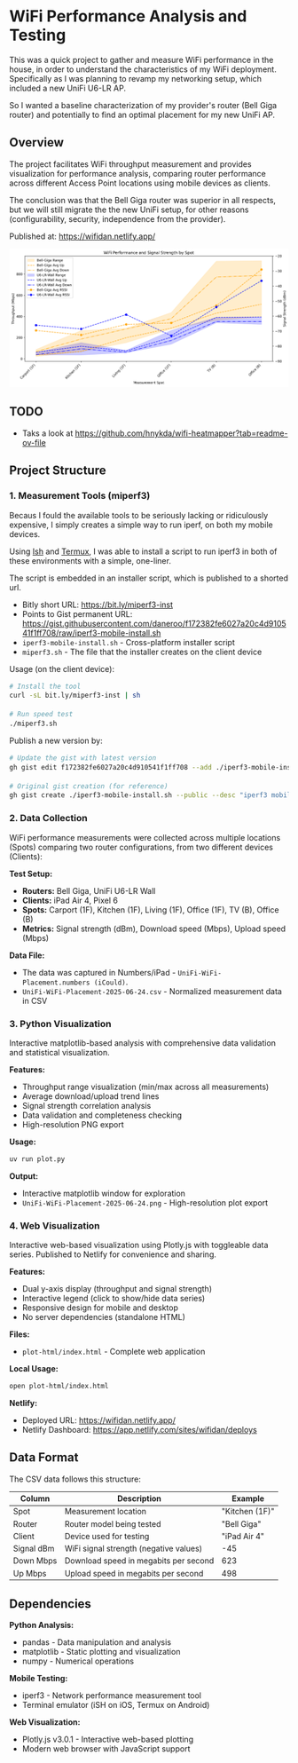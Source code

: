 # WiFi Performance Analysis and Testing

This was a quick project to gather and measure WiFi performance in the house, in order to understand the characteristics of my WiFi deployment. Specifically as I was planning to revamp my networking setup, which included a new UniFi U6-LR AP.

So I wanted a baseline characterization of my provider's router (Bell Giga router) and potentially to find an optimal placement for my new UniFi AP.

## Overview

The project facilitates WiFi throughput measurement and provides visualization  for performance analysis, comparing router performance across different Access Point locations using mobile devices as clients.

The conclusion was that the Bell Giga router was superior in all respects, but we will still migrate the the new UniFi setup, for other reasons (configurability, security, independence from the provider).

Published at: <https://wifidan.netlify.app/>

![WiFi Performance Analysis Results](UniFi-WiFi-Placement-2025-06-24.png)

## TODO

- Taks a look at <https://github.com/hnykda/wifi-heatmapper?tab=readme-ov-file>

## Project Structure

### 1. Measurement Tools (miperf3)

Becaus I fould the available tools to be seriously lacking or ridiculously expensive, I simply creates a simple way to run iperf, on both my mobile devices.

Using [Ish](https://ish.app/) and [Termux](https://wiki.termux.com/wiki/Main_Page), I was able to install a script to run iperf3 in both of these environments with a simple, one-liner.

The script is embedded in an installer script, which is published to a shorted url.

- Bitly short URL: <https://bit.ly/miperf3-inst>
- Points to Gist permanent URL: <https://gist.githubusercontent.com/daneroo/f172382fe6027a20c4d910541f1ff708/raw/iperf3-mobile-install.sh>
- `iperf3-mobile-install.sh` - Cross-platform installer script
- `miperf3.sh` - The file that the installer creates on the client device

Usage (on the client device):

```bash
# Install the tool
curl -sL bit.ly/miperf3-inst | sh

# Run speed test
./miperf3.sh
```

Publish a new version by:

```bash
# Update the gist with latest version
gh gist edit f172382fe6027a20c4d910541f1ff708 --add ./iperf3-mobile-install.sh

# Original gist creation (for reference)
gh gist create ./iperf3-mobile-install.sh --public --desc "iperf3 mobile testing script installer"
```

### 2. Data Collection

WiFi performance measurements were collected across multiple locations (Spots) comparing two router configurations, from two different devices (Clients):

**Test Setup:**

- **Routers:** Bell Giga, UniFi U6-LR Wall
- **Clients:** iPad Air 4, Pixel 6
- **Spots:** Carport (1F), Kitchen (1F), Living (1F), Office (1F), TV (B), Office (B)
- **Metrics:** Signal strength (dBm), Download speed (Mbps), Upload speed (Mbps)

**Data File:**

- The data was captured in Numbers/iPad - `UniFi-WiFi-Placement.numbers (iCould)`.
- `UniFi-WiFi-Placement-2025-06-24.csv` - Normalized measurement data in CSV

### 3. Python Visualization

Interactive matplotlib-based analysis with comprehensive data validation and statistical visualization.

**Features:**

- Throughput range visualization (min/max across all measurements)
- Average download/upload trend lines
- Signal strength correlation analysis
- Data validation and completeness checking
- High-resolution PNG export

**Usage:**

```bash
uv run plot.py
```

**Output:**

- Interactive matplotlib window for exploration
- `UniFi-WiFi-Placement-2025-06-24.png` - High-resolution plot export

### 4. Web Visualization

Interactive web-based visualization using Plotly.js with toggleable data series. Published to Netlify for convenience and sharing.

**Features:**

- Dual y-axis display (throughput and signal strength)
- Interactive legend (click to show/hide data series)
- Responsive design for mobile and desktop
- No server dependencies (standalone HTML)

**Files:**

- `plot-html/index.html` - Complete web application

**Local Usage:**

```bash
open plot-html/index.html
```

**Netlify:**

- Deployed URL: <https://wifidan.netlify.app/>
- Netlify Dashboard: <https://app.netlify.com/sites/wifidan/deploys>

## Data Format

The CSV data follows this structure:

| Column     | Description                            | Example        |
|------------|----------------------------------------|----------------|
| Spot       | Measurement location                   | "Kitchen (1F)" |
| Router     | Router model being tested              | "Bell Giga"    |
| Client     | Device used for testing                | "iPad Air 4"   |
| Signal dBm | WiFi signal strength (negative values) | -45            |
| Down Mbps  | Download speed in megabits per second  | 623            |
| Up Mbps    | Upload speed in megabits per second    | 498            |

## Dependencies

**Python Analysis:**

- pandas - Data manipulation and analysis
- matplotlib - Static plotting and visualization
- numpy - Numerical operations

**Mobile Testing:**

- iperf3 - Network performance measurement tool
- Terminal emulator (iSH on iOS, Termux on Android)

**Web Visualization:**

- Plotly.js v3.0.1 - Interactive web-based plotting
- Modern web browser with JavaScript support
